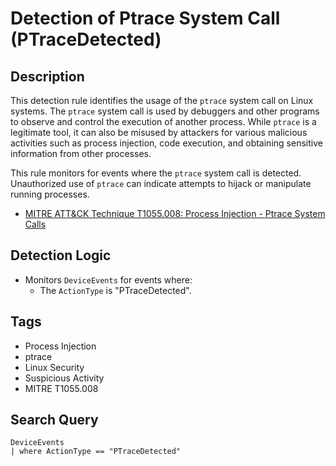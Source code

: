 # Detection of Ptrace System Call (PTraceDetected)

## Description
This detection rule identifies the usage of the `ptrace` system call on Linux systems. The `ptrace` system call is used by debuggers and other programs to observe and control the execution of another process. While `ptrace` is a legitimate tool, it can also be misused by attackers for various malicious activities such as process injection, code execution, and obtaining sensitive information from other processes.

This rule monitors for events where the `ptrace` system call is detected. Unauthorized use of `ptrace` can indicate attempts to hijack or manipulate running processes.

- [MITRE ATT&CK Technique T1055.008: Process Injection - Ptrace System Calls](https://attack.mitre.org/techniques/T1055/008/)

## Detection Logic
- Monitors `DeviceEvents` for events where:
  - The `ActionType` is "PTraceDetected".

## Tags
- Process Injection
- ptrace
- Linux Security
- Suspicious Activity
- MITRE T1055.008

## Search Query
```kql
DeviceEvents 
| where ActionType == "PTraceDetected"

